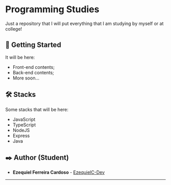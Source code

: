 # Programming Studies

Just a repository that I will put everything that I am studying by myself or at college!

## 🚀 Getting Started

It will be here:
   * Front-end contents;
   * Back-end contents;
   * More soon...

## 🛠️ Stacks

Some stacks that will be here:

* JavaScript
* TypeScript
* NodeJS
* Express
* Java

## ✒️ Author (Student)

* **Ezequiel Ferreira Cardoso** - [EzequielC-Dev](https://github.com/EzequielC-dev)

---
